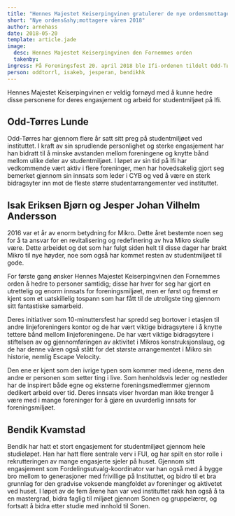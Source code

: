 ```yaml
---
title: "Hennes Majestet Keiserpingvinen gratulerer de nye ordensmottagerne for våren 2018"
short: "Nye ordens&shy;mottagere våren 2018"
author: arnehass
date: 2018-05-20
template: article.jade
image:
  desc: Hennes Majestet Keiserpingvinen den Fornemmes orden
  takenby: 
ingress: På Foreningsfest 20. april 2018 ble Ifi-ordenen tildelt Odd-Tørres Lunde, Isak Eriksen Bjørn, Jesper Johan Vilhelm Andersson og Bendik Kvamstad.
person: oddtorrl, isakeb, jesperan, bendikhk
---
```


Hennes Majestet Keiserpingvinen er veldig fornøyd med å kunne hedre disse personene for deres engasjement og arbeid for studentmiljøet på Ifi.

## Odd-Tørres Lunde

Odd-Tørres har gjennom flere år satt sitt preg på studentmiljøet ved instituttet. I kraft av sin sprudlende personlighet og sterke engasjement har han bidratt til å minske avstanden mellom foreningene og knytte bånd mellom ulike deler av studentmiljøet. I løpet av sin tid på Ifi har vedkommende vært aktiv i flere foreninger, men har hovedsakelig gjort seg bemerket gjennom sin innsats som leder i CYB og ved å være en sterk bidragsyter inn mot de fleste større studentarrangementer ved instituttet.

## Isak Eriksen Bjørn og Jesper Johan Vilhelm Andersson

2016 var et år av enorm betydning for Mikro. Dette året bestemte noen seg for å ta ansvar for en revitalisering og redefinering av hva Mikro skulle være. Dette arbeidet og det som har fulgt siden helt til disse dager har brakt Mikro til nye høyder, noe som også har kommet resten av studentmiljøet til gode.

For første gang ønsker Hennes Majestet Keiserpingvinen den Fornemmes orden å hedre to personer samtidig; disse har hver for seg har gjort en utrettelig og enorm innsats for foreningsmiljøet, men er først og fremst er kjent som et uatskillelig tospann som har fått til de utroligste ting gjennom sitt fantastiske samarbeid.

Deres initiativer som 10-minuttersfest har spredd seg bortover i etasjen til andre linjeforeningers kontor og de har vært viktige bidragsytere i å knytte tettere bånd mellom linjeforeningene. De har vært viktige bidragsytere i stiftelsen av og gjennomføringen av aktivitet i Mikros konstruksjonslaug, og de har denne våren også stått for det største arrangementet i Mikro sin historie, nemlig Escape Velocity.

Den ene er kjent som den ivrige typen som kommer med ideene, mens den andre er personen som setter ting i live. Som henholdsvis leder og nestleder har de inspirert både egne og eksterne foreningsmedlemmer gjennom dedikert arbeid over tid. Deres innsats viser hvordan man ikke trenger å være med i mange foreninger for å gjøre en uvurderlig innsats for foreningsmiljøet.

## Bendik Kvamstad

Bendik har hatt et stort engasjement for studentmiljøet gjennom hele studieløpet. Han har hatt flere sentrale verv i FUI, og har spilt en stor rolle i rekrutteringen av mange engasjerte sjeler på huset. Gjennom sitt engasjement som Fordelingsutvalg-koordinator var han også med å bygge bro mellom to generasjoner med frivillige på Instituttet, og bidro til et bra grunnlag for den gradvise voksende mangfoldet av foreninger og aktivetet ved huset. I løpet av de fem årene han var ved instituttet rakk han også å ta en mastergrad, bidra faglig til miljøet gjennom Sonen og gruppelærer, og fortsatt å bidra etter studie med innhold til Sonen.
